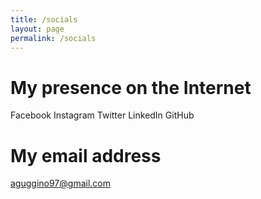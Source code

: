 ```yaml
---
title: /socials
layout: page
permalink: /socials
---
```


# My presence on the Internet

Facebook
Instagram
Twitter
LinkedIn
GitHub

####

# My email address

aguggino97@gmail.com
